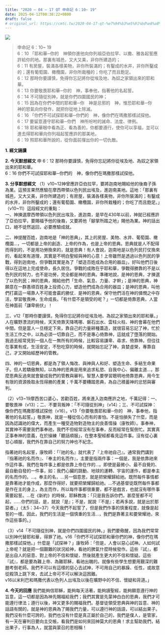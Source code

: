 ```yaml
---
title: "2020 – 04 – 17 QT 申命記 6：10~ 19"
date: 2025-04-12T00:38:22+0800
draft: false
# original_url: https://cmtc.tw/2020-04-17-qt-%e7%94%b3%e5%91%bd%e8%a8%98-6%ef%bc%9a10-19
---
```


![](/images/qt.jpg)
> 申命記 6：10~ 19  
> 6：10 「耶和華─你的　神領你進他向你列祖亞伯拉罕、以撒、雅各起誓應許給你的地。那裏有城邑，又大又美，非你所建造的；  
> 6：11 有房屋，裝滿各樣美物，非你所裝滿的；有鑿成的水井，非你所鑿成的；還有葡萄園、橄欖園，非你所栽種的；你吃了而且飽足。  
> 6：12 那時你要謹慎，免得你忘記將你從埃及地、為奴之家領出來的耶和華。  
> 6：13 你要敬畏耶和華─你的　神，事奉他，指著他的名起誓。  
> 6：14 不可隨從別神，就是你們四圍國民的神；  
> 6：15 因為在你們中間的耶和華─你　神是忌邪的　神，惟恐耶和華─你　神的怒氣向你發作，就把你從地上除滅。  
> 6：16 「你們不可試探耶和華─你們的　神，像你們在瑪撒那樣試探他。  
> 6：17 要留意遵守耶和華─你們　神所吩咐的誡命、法度、律例。  
> 6：18 耶和華眼中看為正、看為善的，你都要遵行，使你可以享福，並可以進去得耶和華向你列祖起誓應許的那美地，  
> 6：19 照耶和華所說的，從你面前攆出你的一切仇敵。

**1. 經文誦讀**

**2.  今天默想經文**
申 6：12 那時你要謹慎，免得你忘記將你從埃及地、為奴之家領出來的耶和華。  
6：16 你們不可試探耶和華─你們的　神，像你們在瑪撒那樣試探他。

**3. 分享默想經文**
（1）v10\~12神曾應許亞伯拉罕，要將迦南地賜給他的後裔子孫為業。這預言果然應驗在摩西帶領以色列民出埃及，進迦南美地。這地：「那裏有城邑，又大又美，非你所建造的；有房屋，裝滿各樣美物，非你所裝滿的；有鑿成的水井，非你所鑿成的；還有葡萄園、橄欖園，非你所栽種的；你吃了而且飽足。」（v10\~11）這段經文的重點：  
一、神揀選摩西帶領以色列民出埃及，進迦南，是早在430年以前，神就已經應許了亞伯拉罕，要賜福予他的後裔，又要將他「腳掌所踏之地」賜他為業。神的話出口，絕不徒然返回，必要應驗成就。

二、神提醒百姓，迦南地是「神的恩典」，其上的房屋、美物、水井、葡萄園、橄欖園…，一切都是上帝的創造、上帝的作為，也是上帝的恩典。恩典就是人不配得而得到的，不是用功勞換來的，就是恩典！有人會說，迦南地是以色列民打仗換來的，看起來有道理，其實是不明白聖經與神的心意！上帝雖然是透過以色列民的爭戰，得到迦南地，但爭戰其實是為了「塑造百姓成為合用的器皿」，好叫他們日後得以在這地上完成使命，長久居住。爭戰的成敗在乎耶和華，爭戰得勝靠的不是以色列民的努力，也不是功勞，完全都是神的恩典。準確地說，是神的恩典，才揀選了以色列民；神的恩典，賜給他們「生命、氣息、力量、才幹」；是神的恩典，神願意在一群愚頑百姓身上投資心力，塑造他們成為合用的器皿；是神的恩典，叫他們打贏這一場靠人不可能會贏的勝仗．是神的恩典，保守他們活在神的憐憫之中存活，學習敬畏神，生命成長。「有什麼不是領受的呢？」一切都是倚靠恩典，人當在神面前「謙卑俯伏」！

三、v12「那時你要謹慎，免得你忘記將你從埃及地、為奴之家領出來的耶和華。」人在曠野漂流的時候，天天倚靠天降嗎哪、磐石出水、雲柱火柱、神的會幕在他們中間。但是當人一旦穩定下來，靠自己的力量耕種蓋造，就很容易忘記了神，忙於生活工作之中，以為必須一切靠自己，而不是專心倚靠神，這就成了墮落的開始。我過去經常見到一個人在一無所有的時候，比較容易謙卑、尋求、倚靠神。但往往在事業有成，生活安定，不愁吃穿的時候，就開始忘記了神，貪婪虛榮，專靠自己，才又開始經歷神的管教。

四、神的一切恩典，都是為了領人悔改、與神與人和好、塑造生命、多結生命果子。但人若驕傲無知，以為神的恩典是用來追求私慾、自我中心、偏離主道…，那麼恩典反過來就會變成我們的管教與審判。智慧人要學習聰明地倚靠恩典，用今生有限的資源換取永恆得勝的產業；千萬不要糟踏恩典，為自己積蓄神的忿怒與審判。

（2）v13\~19摩西苦口婆心，苦勸百姓，將來進入迦南應許之地，千萬記得：一、要敬畏神（v13）；二、不要背叛神：「不可隨從別神」（v14）；三、不可試探神：像你們在瑪撒那樣試探他（v16）。v13「你要敬畏耶和華─你的　神，事奉他，指著他的名起誓。」敬畏神，就是一種從信心而有的害怕。不是怕損失了什麼，而是因為認識祂的偉大，而產生一種受造物對造物主的良善情操（康牧師）。事奉神，其實神不需要我們事奉祂，我們不但經常沒有在事奉，反而經常在幫倒忙。其實真正事奉神的意義，在於操練「聽話順服」，在整本聖經都看見這件事。沒有從心裏甘心順服，我們外在靠自己的努力神也不紀念。

指著祂的名起誓，康牧師：「『祂的名』就代表了『上帝祂自己』。通常我們講到『指著祂的名而作』、『奉主的名而作』，主要是指兩件事：一個是，我是依靠祂來作這件事。我們在每件事上都是依靠上帝在作的…。即使是最微小、最不自覺的、最自動自發的一件事，如：我們心臟的跳動、地球的運轉、宇宙的運作，都是奉主的名而作的。…。奉主的名，…另一個意思，就是把榮耀歸給祂。既然每件事情都是靠著祂才能作成，那麼作得好，就要把榮耀歸給祂。…不過基督徒既然每件事都是作在主的身上，為主而作，所以每件事都很重要，都不是戲言，也就沒有哪件事需要起誓。…在《新約》的時候，耶穌教誨：「只是我告訴你們，甚麼誓都不可起，……你們的話，是，就說『是』；不是，就說『不是』；若再多說，就是出於那惡者。」（太5：34\~37）今天我們不起誓了，但是我們作事的慎重程度，就像是起誓的一樣。因此，我們的生活是一個慎重的生活…，我們是靠著主和要榮耀祂，來作這些事的。」

（3）v14「不可隨從別神，就是你們四圍國民的神。」我們要儆醒，因為我們常常以別神代替耶和華，得罪了祂。v16「你們不可試探耶和華你們的神，像你們在瑪撒那樣試探他。」什麼是「試探神？」康牧師：「但是，人會以惡心試神。人如何試上帝呢？就是把一個艱難的狀況給神，看祂的脾氣什麼時候發作。這些『試』，都是出自人的惡意、對上帝的不信和懷疑，然後就產生更大的不信和懷疑。這些『試』，都是要為難上帝、為難耶穌，看祂出醜的。就像有些學生想要用艱深的難題考倒老師。我們不可以有這樣的惡心去試神，不可用自己的暴躁、任性，或故意從殿頂上跳下來，去試上帝可不可以解決這困難。  
v16以米利巴和瑪撒代表以色列人出埃及以後在曠野中的不信、懷疑和背道。」

**4. 今天的回應**
我們能夠信耶穌，能夠每天活著，能夠讀聖經，能夠願意遵行神的旨意，這一切都是因為神先賜福給我們；我們其實是先蒙神白白的恩典，我們才可能遵行律法；遵行以後，神又更多的賜福我們。基督徒領受恩典與神的旨意、神的話語有關的，就是神的恩典為了賜我們力量，可以遵行神的話語，可以結出果子。我們沒有什麼可誇的，我們也沒有什麼是真正屬於自己的，我們是僕人，是管家，有一天在審判日要向主交帳，看我們是如何來回神莫大的恩典！求主幫助我們，結出果子，行事為人，就當與蒙召的恩相稱！
